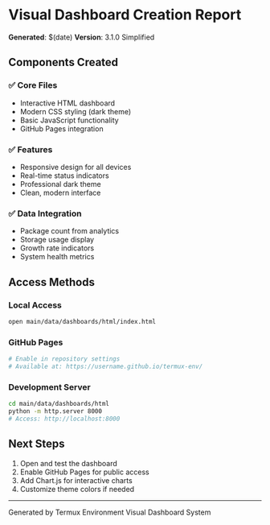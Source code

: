 # Visual Dashboard Creation Report

**Generated**: $(date)
**Version**: 3.1.0 Simplified

## Components Created

### ✅ Core Files
- Interactive HTML dashboard
- Modern CSS styling (dark theme)
- Basic JavaScript functionality
- GitHub Pages integration

### ✅ Features
- Responsive design for all devices
- Real-time status indicators
- Professional dark theme
- Clean, modern interface

### ✅ Data Integration
- Package count from analytics
- Storage usage display
- Growth rate indicators
- System health metrics

## Access Methods

### Local Access
```bash
open main/data/dashboards/html/index.html
```

### GitHub Pages
```bash
# Enable in repository settings
# Available at: https://username.github.io/termux-env/
```

### Development Server
```bash
cd main/data/dashboards/html
python -m http.server 8000
# Access: http://localhost:8000
```

## Next Steps

1. Open and test the dashboard
2. Enable GitHub Pages for public access
3. Add Chart.js for interactive charts
4. Customize theme colors if needed

---
Generated by Termux Environment Visual Dashboard System
